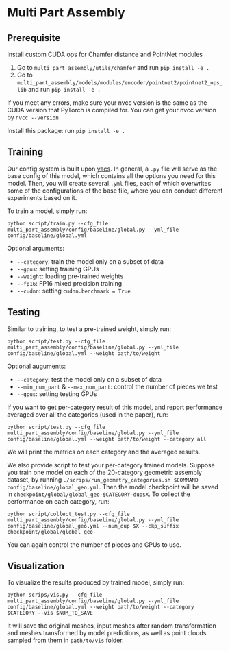 # Multi Part Assembly

## Prerequisite

Install custom CUDA ops for Chamfer distance and PointNet modules

1. Go to `multi_part_assembly/utils/chamfer` and run `pip install -e .`
2. Go to `multi_part_assembly/models/modules/encoder/pointnet2/pointnet2_ops_lib` and run `pip install -e .`

If you meet any errors, make sure your nvcc version is the same as the CUDA version that PyTorch is compiled for. You can get your nvcc version by `nvcc --version`

Install this package: run `pip install -e .`

## Training

Our config system is built upon [yacs](https://github.com/rbgirshick/yacs). In general, a `.py` file will serve as the base config of this model, which contains all the options you need for this model. Then, you will create several `.yml` files, each of which overwrites some of the configurations of the base file, where you can conduct different experiments based on it.

To train a model, simply run:

```
python script/train.py --cfg_file multi_part_assembly/config/baseline/global.py --yml_file config/baseline/global.yml
```

Optional arguments:

- `--category`: train the model only on a subset of data
- `--gpus`: setting training GPUs
- `--weight`: loading pre-trained weights
- `--fp16`: FP16 mixed precision training
- `--cudnn`: setting `cudnn.benchmark = True`

## Testing

Similar to training, to test a pre-trained weight, simply run:

```
python script/test.py --cfg_file multi_part_assembly/config/baseline/global.py --yml_file config/baseline/global.yml --weight path/to/weight
```

Optional auguments:

- `--category`: test the model only on a subset of data
- `--min_num_part` & `--max_num_part`: control the number of pieces we test
- `--gpus`: setting testing GPUs

If you want to get per-category result of this model, and report performance averaged over all the categories (used in the paper), run:

```
python script/test.py --cfg_file multi_part_assembly/config/baseline/global.py --yml_file config/baseline/global.yml --weight path/to/weight --category all
```

We will print the metrics on each category and the averaged results.

We also provide script to test your per-category trained models. Suppose you train one model on each of the 20-category geometric assembly dataset, by running `./scrips/run_geometry_categories.sh $COMMAND config/baseline/global_geo.yml`. Then the model checkpoint will be saved in `checkpoint/global/global_geo-$CATEGORY-dup$X`. To collect the performance on each category, run:

```
python script/collect_test.py --cfg_file multi_part_assembly/config/baseline/global.py --yml_file config/baseline/global_geo.yml --num_dup $X --ckp_suffix checkpoint/global/global_geo-
```

You can again control the number of pieces and GPUs to use.

## Visualization

To visualize the results produced by trained model, simply run:

```
python scrips/vis.py --cfg_file multi_part_assembly/config/baseline/global.py --yml_file config/baseline/global.yml --weight path/to/weight --category $CATEGORY --vis $NUM_TO_SAVE
```

It will save the original meshes, input meshes after random transformation and meshes transformed by model predictions, as well as point clouds sampled from them in `path/to/vis` folder.
